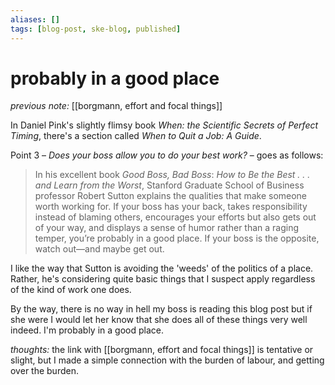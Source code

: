 ```yaml
---
aliases: []
tags: [blog-post, ske-blog, published]
---
```


# probably in a good place

_previous note:_ [[borgmann, effort and focal things]]

In Daniel Pink's slightly flimsy book _When: the Scientific Secrets of Perfect Timing_, there's a section called _When to Quit a Job: A Guide_. 

Point 3 – _Does your boss allow you to do your best work?_  – goes as follows:

> In his excellent book _Good Boss, Bad Boss_: _How to Be the Best . . . and Learn from the Worst_, Stanford Graduate School of Business professor Robert Sutton explains the qualities that make someone worth working for. If your boss has your back, takes responsibility instead of blaming others, encourages your efforts but also gets out of your way, and displays a sense of humor rather than a raging temper, you’re probably in a good place. If your boss is the opposite, watch out—and maybe get out.

I like the way that Sutton is avoiding the 'weeds' of the politics of a place. Rather, he's considering quite basic things that I suspect apply regardless of the kind of work one does. 

By the way, there is no way in hell my boss is reading this blog post but if she were I would let her know that she does all of these things very well indeed. I'm probably in a good place.

_thoughts:_ the link with [[borgmann, effort and focal things]] is tentative or slight, but I made a simple connection with the burden of labour, and getting over the burden.



